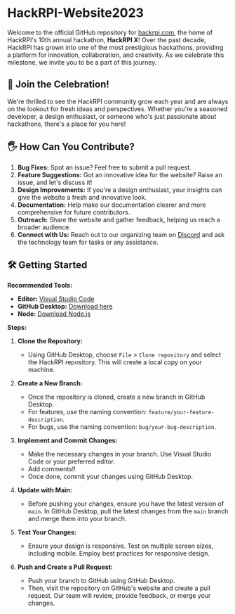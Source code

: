 # HackRPI-Website2023

Welcome to the official GitHub repository for [hackrpi.com](https://hackrpi.com), the home of HackRPI's 10th annual hackathon, **HackRPI X**! Over the past decade, HackRPI has grown into one of the most prestigious hackathons, providing a platform for innovation, collaboration, and creativity. As we celebrate this milestone, we invite you to be a part of this journey.

## 🎉 Join the Celebration!

We're thrilled to see the HackRPI community grow each year and are always on the lookout for fresh ideas and perspectives. Whether you're a seasoned developer, a design enthusiast, or someone who's just passionate about hackathons, there's a place for you here!

## 🖐 How Can You Contribute?

1. **Bug Fixes:** Spot an issue? Feel free to submit a pull request.
2. **Feature Suggestions:** Got an innovative idea for the website? Raise an issue, and let's discuss it!
3. **Design Improvements:** If you're a design enthusiast, your insights can give the website a fresh and innovative look.
4. **Documentation:** Help make our documentation clearer and more comprehensive for future contributors.
5. **Outreach:** Share the website and gather feedback, helping us reach a broader audience.
6. **Connect with Us:** Reach out to our organizing team on [Discord](https://discord.gg/q4tdARPazB) and ask the technology team for tasks or any assistance.

## 🛠 Getting Started

**Recommended Tools:**
- **Editor:** [Visual Studio Code](https://code.visualstudio.com/download)
- **GitHub Desktop:** [Download here](https://desktop.github.com/)
- **Node:** [Download Node.js](https://nodejs.org/en)

**Steps:**

1. **Clone the Repository:** 
   - Using GitHub Desktop, choose `File` > `Clone repository` and select the HackRPI repository. This will create a local copy on your machine.

2. **Create a New Branch:** 
   - Once the repository is cloned, create a new branch in GitHub Desktop.
   - For features, use the naming convention: `feature/your-feature-description`.
   - For bugs, use the naming convention: `bug/your-bug-description`.

3. **Implement and Commit Changes:** 
   - Make the necessary changes in your branch. Use Visual Studio Code or your preferred editor.
   - Add comments!!
   - Once done, commit your changes using GitHub Desktop.

4. **Update with Main:** 
   - Before pushing your changes, ensure you have the latest version of `main`. In GitHub Desktop, pull the latest changes from the `main` branch and merge them into your branch.

5. **Test Your Changes:** 
   - Ensure your design is responsive. Test on multiple screen sizes, including mobile. Employ best practices for responsive design.

6. **Push and Create a Pull Request:** 
   - Push your branch to GitHub using GitHub Desktop.
   - Then, visit the repository on GitHub's website and create a pull request. Our team will review, provide feedback, or merge your changes.